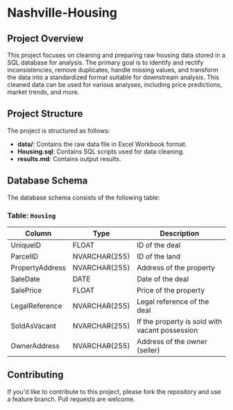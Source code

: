 # Nashville-Housing

## Project Overview

This project focuses on cleaning and preparing raw housing data stored in a SQL database for analysis. The primary goal is to identify and rectify inconsistencies, remove duplicates, handle missing values, and transform the data into a standardized format suitable for downstream analysis. This cleaned data can be used for various analyses, including price predictions, market trends, and more.

## Project Structure

The project is structured as follows:

- **data/**: Contains the raw data file in Excel Workbook format.
- **Housing.sql**: Contains SQL scripts used for data cleaning.
- **results.md**: Contains output results.

## Database Schema

The database schema consists of the following table:

### Table: `Housing`

| Column       | Type    | Description                      |
|--------------|---------|----------------------------------|
| UniqueID    | FLOAT | ID of the deal |
| ParcelID     | NVARCHAR(255) | ID of the land |
| PropertyAddress  | NVARCHAR(255) | Address of the property |
| SaleDate     | DATE | Date of the deal |
| SalePrice     | FLOAT | Price of the property |
| LegalReference     | NVARCHAR(255) | Legal reference of the deal |
| SoldAsVacant     | NVARCHAR(255) | If the property is sold with vacant possession |
| OwnerAddress     | NVARCHAR(255) | Address of the owner (seller) |

## Contributing

If you'd like to contribute to this project, please fork the repository and use a feature branch. Pull requests are welcome.




